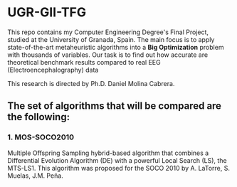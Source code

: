 # UGR-GII-TFG

This repo contains my Computer Engineering Degree's Final Project, studied at the University of Granada, Spain. The main focus is to apply state-of-the-art metaheuristic algorithms into a **Big Optimization** problem with thousands of variables.
Our task is to find out how accurate are theoretical benchmark results compared to real EEG (Electroencephalography) data 

This research is directed by Ph.D. Daniel Molina Cabrera.

## The set of algorithms that will be compared are the following:

### 1. MOS-SOCO2010
Multiple Offspring Sampling hybrid-based algorithm that combines a Differential Evolution Algorithm (DE) with a powerful Local Search (LS), the MTS-LS1. This algorithm was proposed for the SOCO 2010 by A. LaTorre, S. Muelas, J.M. Peña.
